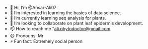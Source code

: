 - 👋 Hi, I’m @Ansar-Ali07
- 👀 I’m interested in learning the basics of data science.
- 🌱 I’m currently learning seq analysis for plants.
- 💞️ I’m looking to collaborate on plant leaf epidermis development.
- 📫 How to reach me "ali.phytodoctor@gmail.com
- 😄 Pronouns: Mr
- ⚡ Fun fact: Extremely social person

<!---
Ansar-Ali07/Ansar-Ali07 is a ✨ special ✨ repository because its `README.md` (this file) appears on your GitHub profile.
You can click the Preview link to take a look at your changes.
--->
